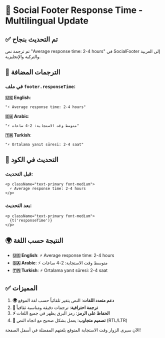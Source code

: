 # 📱 Social Footer Response Time - Multilingual Update

## ✅ تم التحديث بنجاح

تم ترجمة نص "Average response time: 2-4 hours" في SocialFooter إلى العربية والتركية والإنجليزية.

## 🔧 الترجمات المضافة

### في ملف `footer.responseTime`:

**🇺🇸 English**:
```
"⚡ Average response time: 2-4 hours"
```

**🇸🇦 Arabic**:
```
"⚡ متوسط وقت الاستجابة: 2-4 ساعات"
```

**🇹🇷 Turkish**:
```
"⚡ Ortalama yanıt süresi: 2-4 saat"
```

## 🚀 التحديث في الكود

### قبل التحديث:
```tsx
<p className="text-primary font-medium">
  ⚡ Average response time: 2-4 hours
</p>
```

### بعد التحديث:
```tsx
<p className="text-primary font-medium">
  {t('responseTime')}
</p>
```

## 🌍 النتيجة حسب اللغة

- **🇺🇸 English**: ⚡ Average response time: 2-4 hours
- **🇸🇦 Arabic**: ⚡ متوسط وقت الاستجابة: 2-4 ساعات  
- **🇹🇷 Turkish**: ⚡ Ortalama yanıt süresi: 2-4 saat

## ✅ المميزات

1. **🌍 دعم متعدد اللغات**: النص يتغير تلقائياً حسب لغة الموقع
2. **🎨 ترجمة احترافية**: ترجمات دقيقة ومناسبة ثقافياً
3. **⚡ الحفاظ على الرمز**: رمز البرق يظهر في جميع اللغات
4. **📱 تصميم متجاوب**: يعمل بشكل صحيح مع اتجاه النص (RTL/LTR)

الآن سيرى الزوار وقت الاستجابة المتوقع بلغتهم المفضلة في أسفل الصفحة!
